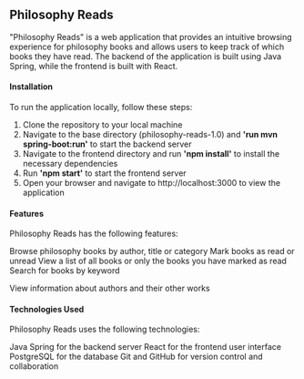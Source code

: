 ## Philosophy Reads

"Philosophy Reads" is a web application that provides an intuitive browsing experience for philosophy books and allows users to keep track of which books they have read. The backend of the application is built using Java Spring, while the frontend is built with React.

#### Installation

To run the application locally, follow these steps:

1. Clone the repository to your local machine
2. Navigate to the base directory (philosophy-reads-1.0) and **'run mvn spring-boot:run'** to start the backend server
3. Navigate to the frontend directory and run **'npm install'** to install the necessary dependencies
4. Run **'npm start'** to start the frontend server
5. Open your browser and navigate to http://localhost:3000 to view the application

#### Features

Philosophy Reads has the following features:

Browse philosophy books by author, title or category
Mark books as read or unread
View a list of all books or only the books you have marked as read
Search for books by keyword
<!-- Create a new book entry
Edit or delete existing book entries -->
View information about authors and their other works

#### Technologies Used

Philosophy Reads uses the following technologies:

Java Spring for the backend server
React for the frontend user interface
PostgreSQL for the database
Git and GitHub for version control and collaboration
